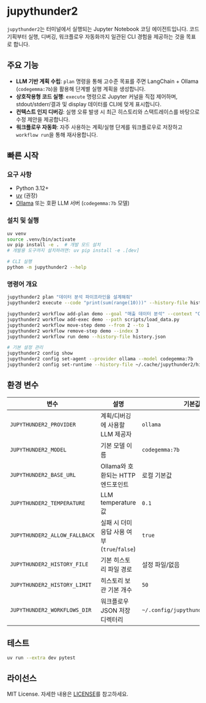 # jupythunder2

`jupythunder2`는 터미널에서 실행되는 Jupyter Notebook 코딩 에이전트입니다. 코드 기획부터 실행, 디버깅, 워크플로우 자동화까지 일관된 CLI 경험을 제공하는 것을 목표로 합니다.

## 주요 기능

- **LLM 기반 계획 수립**: `plan` 명령을 통해 고수준 목표를 주면 LangChain + Ollama (`codegemma:7b`)을 활용해 단계별 실행 계획을 생성합니다.
- **상호작용형 코드 실행**: `execute` 명령으로 Jupyter 커널을 직접 제어하며, stdout/stderr/결과 및 display 데이터를 CLI에 맞게 표시합니다.
- **컨텍스트 인지 디버깅**: 실행 오류 발생 시 최근 히스토리와 스택트레이스를 바탕으로 수정 제안을 제공합니다.
- **워크플로우 자동화**: 자주 사용하는 계획/실행 단계를 워크플로우로 저장하고 `workflow run`을 통해 재사용합니다.

## 빠른 시작

### 요구 사항

- Python 3.12+
- [uv](https://github.com/astral-sh/uv) (권장)
- [Ollama](https://ollama.com/) 또는 호환 LLM 서버 (`codegemma:7b` 모델)

### 설치 및 실행

```bash
uv venv
source .venv/bin/activate
uv pip install -e .  # 개발 모드 설치
# 개발용 도구까지 설치하려면: uv pip install -e .[dev]

# CLI 실행
python -m jupythunder2 --help
```

### 명령어 개요

```bash
jupythunder2 plan "데이터 분석 파이프라인을 설계해줘"
jupythunder2 execute --code "print(sum(range(10)))" --history-file history.json

jupythunder2 workflow add-plan demo --goal "매출 데이터 분석" --context "CSV in ./data"
jupythunder2 workflow add-exec demo --path scripts/load_data.py
jupythunder2 workflow move-step demo --from 2 --to 1
jupythunder2 workflow remove-step demo --index 3
jupythunder2 workflow run demo --history-file history.json

# 기본 설정 관리
jupythunder2 config show
jupythunder2 config set-agent --provider ollama --model codegemma:7b
jupythunder2 config set-runtime --history-file ~/.cache/jupythunder2/history.json
```

## 환경 변수

| 변수 | 설명 | 기본값 |
| ---- | ---- | ------ |
| `JUPYTHUNDER2_PROVIDER` | 계획/디버깅에 사용할 LLM 제공자 | `ollama` |
| `JUPYTHUNDER2_MODEL` | 기본 모델 이름 | `codegemma:7b` |
| `JUPYTHUNDER2_BASE_URL` | Ollama와 호환되는 HTTP 엔드포인트 | 로컬 기본값 |
| `JUPYTHUNDER2_TEMPERATURE` | LLM temperature 값 | `0.1` |
| `JUPYTHUNDER2_ALLOW_FALLBACK` | 실패 시 더미 응답 사용 여부 (`true`/`false`) | `true` |
| `JUPYTHUNDER2_HISTORY_FILE` | 기본 히스토리 파일 경로 | 설정 파일/없음 |
| `JUPYTHUNDER2_HISTORY_LIMIT` | 히스토리 보관 기본 개수 | `50` |
| `JUPYTHUNDER2_WORKFLOWS_DIR` | 워크플로우 JSON 저장 디렉터리 | `~/.config/jupythunder2/workflows` |

## 테스트

```bash
uv run --extra dev pytest
```

## 라이선스

MIT License. 자세한 내용은 [LICENSE](LICENSE)를 참고하세요.
